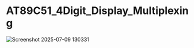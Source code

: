 # AT89C51_4Digit_Display_Multiplexing

![Screenshot 2025-07-09 130331](https://github.com/user-attachments/assets/50702f9e-a031-4b60-ac9c-d77618edf2e8)
